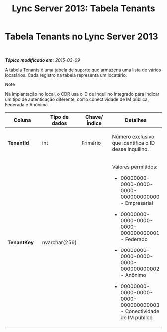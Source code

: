 ﻿---
title: 'Lync Server 2013: Tabela Tenants'
TOCTitle: Tabela Tenants
ms:assetid: c1b070c1-2c59-4ca9-910b-43f673f97fda
ms:mtpsurl: https://technet.microsoft.com/pt-br/library/Gg412950(v=OCS.15)
ms:contentKeyID: 49307997
ms.date: 05/19/2016
mtps_version: v=OCS.15
ms.translationtype: HT
---

# Tabela Tenants no Lync Server 2013

 

_**Tópico modificado em:** 2015-03-09_

A tabela Tenants é uma tabela de suporte que armazena uma lista de vários locatários. Cada registro na tabela representa um locatário.

> [!note]  
> Na implantação no local, o CDR usa o ID de Inquilino integrado para indicar um tipo de autenticação diferente, como conectividade de IM pública, Federada e Anônima.


<table>
<colgroup>
<col style="width: 25%" />
<col style="width: 25%" />
<col style="width: 25%" />
<col style="width: 25%" />
</colgroup>
<thead>
<tr class="header">
<th>Coluna</th>
<th>Tipo de dados</th>
<th>Chave/Índice</th>
<th>Detalhes</th>
</tr>
</thead>
<tbody>
<tr class="odd">
<td><p><strong>TenantId</strong></p></td>
<td><p>int</p></td>
<td><p>Primário</p></td>
<td><p>Número exclusivo que identifica o ID desse inquilino.</p></td>
</tr>
<tr class="even">
<td><p><strong>TenantKey</strong></p></td>
<td><p>nvarchar(256)</p></td>
<td><p></p></td>
<td><p>Valores permitidos:</p><ul><li><p>00000000-0000-0000-0000-000000000000 - Empresarial</p></li><li><p>00000000-0000-0000-0000-000000000001 - Federado</p></li><li><p>00000000-0000-0000-0000-000000000002 - Anônimo</p></li><li><p>00000000-0000-0000-0000-000000000003 - Conectividade de IM público</p></li></ul></td>
</tr>
</tbody>
</table>


